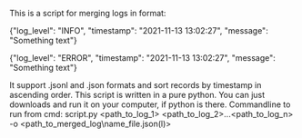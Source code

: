 This is a script for merging logs in format:

{"log_level": "INFO", "timestamp": "2021-11-13 13:02:27", "message": "Something text"}

{"log_level": "ERROR", "timestamp": "2021-11-13 13:02:27", "message": "Something text"}

It support .jsonl and .json formats and sort records by timestamp in ascending order.
This script is written in a pure python. You can just downloads and run it on your computer, if python is there.
Commandline to run from cmd: script.py <path_to_log_1> <path_to_log_2>...<path_to_log_n> -o <path_to_merged_log\name_file.json(l)>

